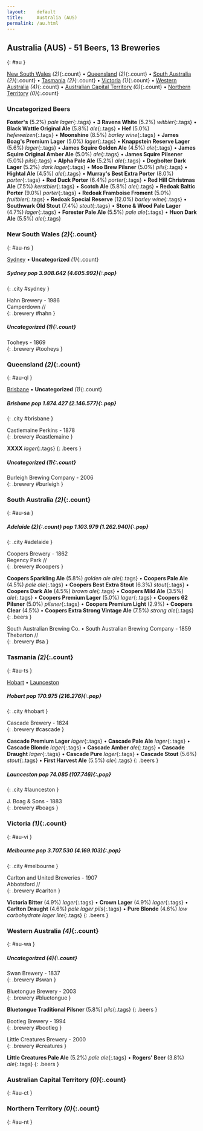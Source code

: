 ```yaml
---
layout:    default
title:     Australia (AUS)
permalink: /au.html
---
```


## Australia (AUS) - 51 Beers, 13 Breweries
{: #au }


[New South Wales](#au-ns) _(2)_{:.count} • [Queensland](#au-ql) _(2)_{:.count} • [South Australia](#au-sa) _(2)_{:.count} • [Tasmania](#au-ts) _(2)_{:.count} • [Victoria](#au-vi) _(1)_{:.count} • [Western Australia](#au-wa) _(4)_{:.count} • [Australian Capital Territory](#au-ct) _(0)_{:.count} • [Northern Territory](#au-nt) _(0)_{:.count}

### Uncategorized Beers

**Foster's** (5.2%) _pale lager_{:.tags}  • 
**3 Ravens White** (5.2%) _witbier_{:.tags}  • 
**Black Wattle Original Ale** (5.8%) _ale_{:.tags}  • 
**Hef** (5.0%) _hefeweizen_{:.tags}  • 
**Moonshine** (8.5%) _barley wine_{:.tags}  • 
**James Boag's Premium Lager** (5.0%) _lager_{:.tags}  • 
**Knappstein Reserve Lager** (5.6%) _lager_{:.tags}  • 
**James Squire Golden Ale** (4.5%) _ale_{:.tags}  • 
**James Squire Original Amber Ale** (5.0%) _ale_{:.tags}  • 
**James Squire Pilsener** (5.0%) _pils_{:.tags}  • 
**Alpha Pale Ale** (5.2%) _ale_{:.tags}  • 
**Dogbolter Dark Lager** (5.2%) _dark lager_{:.tags}  • 
**Moo Brew Pilsner** (5.0%) _pils_{:.tags}  • 
**Hightal Ale** (4.5%) _ale_{:.tags}  • 
**Murray's Best Extra Porter** (8.0%) _porter_{:.tags}  • 
**Red Duck Porter** (6.4%) _porter_{:.tags}  • 
**Red Hill Christmas Ale** (7.5%) _kerstbier_{:.tags}  • 
**Scotch Ale** (5.8%) _ale_{:.tags}  • 
**Redoak Baltic Porter** (9.0%) _porter_{:.tags}  • 
**Redoak Framboise Froment** (5.0%) _fruitbier_{:.tags}  • 
**Redoak Special Reserve** (12.0%) _barley wine_{:.tags}  • 
**Southwark Old Stout** (7.4%) _stout_{:.tags}  • 
**Stone & Wood Pale Lager** (4.7%) _lager_{:.tags}  • 
**Forester Pale Ale** (5.5%) _pale ale_{:.tags}  • 
**Huon Dark Ale** (5.5%) _ale_{:.tags} 




### New South Wales _(2)_{:.count}
{: #au-ns }


[Sydney](#sydney) • **Uncategorized** _(1)_{:.count}

##### Sydney   _pop 3.908.642 (4.605.992)_{:.pop}
{: .city #sydney }



 Hahn Brewery  - 1986   <br>
Camperdown //  <br>
{: .brewery #hahn }



##### Uncategorized _(1)_{:.count}


 Tooheys  - 1869   <br>
{: .brewery #tooheys }




### Queensland _(2)_{:.count}
{: #au-ql }


[Brisbane](#brisbane) • **Uncategorized** _(1)_{:.count}

##### Brisbane   _pop 1.874.427 (2.146.577)_{:.pop}
{: .city #brisbane }



 Castlemaine Perkins  - 1878   <br>
{: .brewery #castlemaine }

**XXXX**  _lager_{:.tags} 
{: .beers }


##### Uncategorized _(1)_{:.count}


 Burleigh Brewing Company  - 2006   <br>
{: .brewery #burleigh }




### South Australia _(2)_{:.count}
{: #au-sa }




##### Adelaide _(2)_{:.count}  _pop 1.103.979 (1.262.940)_{:.pop}
{: .city #adelaide }



 Coopers Brewery  - 1862   <br>
Regency Park //  <br>
{: .brewery #coopers }

**Coopers Sparkling Ale** (5.8%) _golden ale ale_{:.tags}  • 
**Coopers Pale Ale** (4.5%) _pale ale_{:.tags}  • 
**Coopers Best Extra Stout** (6.3%) _stout_{:.tags}  • 
**Coopers Dark Ale** (4.5%) _brown ale_{:.tags}  • 
**Coopers Mild Ale** (3.5%) _ale_{:.tags}  • 
**Coopers Premium Lager** (5.0%) _lager_{:.tags}  • 
**Coopers 62 Pilsner** (5.0%) _pilsner_{:.tags}  • 
**Coopers Premium Light** (2.9%)   • 
**Coopers Clear** (4.5%)   • 
**Coopers Extra Strong Vintage Ale** (7.5%) _strong ale_{:.tags} 
{: .beers }

 South Australian Brewing Co. • South Australian Brewing Company  - 1859   <br>
Thebarton //  <br>
{: .brewery #sa }





### Tasmania _(2)_{:.count}
{: #au-ts }


[Hobart](#hobart) • [Launceston](#launceston)

##### Hobart   _pop 170.975 (216.276)_{:.pop}
{: .city #hobart }



 Cascade Brewery  - 1824   <br>
{: .brewery #cascade }

**Cascade Premium Lager**  _lager_{:.tags}  • 
**Cascade Pale Ale**  _lager_{:.tags}  • 
**Cascade Blonde**  _lager_{:.tags}  • 
**Cascade Amber**  _ale_{:.tags}  • 
**Cascade Draught**  _lager_{:.tags}  • 
**Cascade Pure**  _lager_{:.tags}  • 
**Cascade Stout** (5.6%) _stout_{:.tags}  • 
**First Harvest Ale** (5.5%) _ale_{:.tags} 
{: .beers }

##### Launceston   _pop 74.085 (107.746)_{:.pop}
{: .city #launceston }



 J. Boag & Sons  - 1883   <br>
{: .brewery #boags }





### Victoria _(1)_{:.count}
{: #au-vi }




##### Melbourne   _pop 3.707.530 (4.169.103)_{:.pop}
{: .city #melbourne }



 Carlton and United Breweries  - 1907   <br>
Abbotsford //  <br>
{: .brewery #carlton }

**Victoria Bitter** (4.9%) _lager_{:.tags}  • 
**Crown Lager** (4.9%) _lager_{:.tags}  • 
**Carlton Draught** (4.6%) _pale lager pils_{:.tags}  • 
**Pure Blonde** (4.6%) _low carbohydrate lager lite_{:.tags} 
{: .beers }




### Western Australia _(4)_{:.count}
{: #au-wa }





##### Uncategorized _(4)_{:.count}


 Swan Brewery  - 1837   <br>
{: .brewery #swan }


 Bluetongue Brewery  - 2003   <br>
{: .brewery #bluetongue }

**Bluetongue Traditional Pilsner** (5.8%) _pils_{:.tags} 
{: .beers }

 Bootleg Brewery  - 1994   <br>
{: .brewery #bootleg }


 Little Creatures Brewery  - 2000   <br>
{: .brewery #creatures }

**Little Creatures Pale Ale** (5.2%) _pale ale_{:.tags}  • 
**Rogers' Beer** (3.8%) _ale_{:.tags} 
{: .beers }



### Australian Capital Territory _(0)_{:.count}
{: #au-ct }







### Northern Territory _(0)_{:.count}
{: #au-nt }






 

